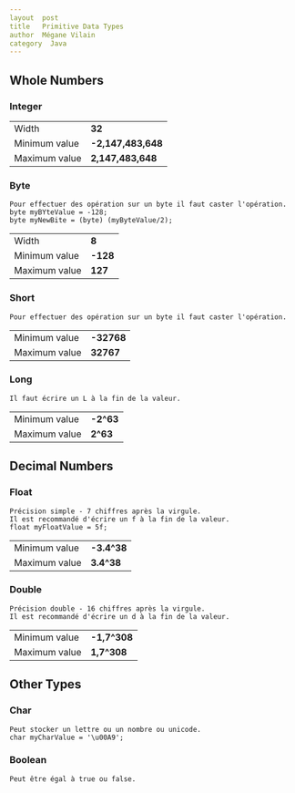 ```yaml
---
layout  post
title   Primitive Data Types
author  Mégane Vilain
category  Java
---
```


## Whole Numbers

### Integer

|||
|---|---|
|Width | **32**|
|Minimum value | **-2,147,483,648**|
|Maximum value | **2,147,483,648**|

### Byte

```
Pour effectuer des opération sur un byte il faut caster l'opération.
byte myBYteValue = -128;
byte myNewBite = (byte) (myByteValue/2);
```

|||
|---|---|
|Width | **8**|
|Minimum value | **-128**|
|Maximum value | **127**|

### Short

```
Pour effectuer des opération sur un byte il faut caster l'opération.
```

|||
|---|---|
|Minimum value | **-32768**|
|Maximum value |**32767**|

### Long

```
Il faut écrire un L à la fin de la valeur.
```
|||
|---|---|
|Minimum value | **-2^63**|
|Maximum value | **2^63**|

## Decimal Numbers

### Float

```
Précision simple - 7 chiffres après la virgule.
Il est recommandé d'écrire un f à la fin de la valeur.
float myFloatValue = 5f;
```

|||
|---|---|
|Minimum value | **-3.4^38**|
|Maximum value | **3.4^38**|

### Double 

```
Précision double - 16 chiffres après la virgule.
Il est recommandé d'écrire un d à la fin de la valeur.
```

|||
|---|---|
|Minimum value | **-1,7^308**|
|Maximum value | **1,7^308**|

## Other Types

### Char 

```
Peut stocker un lettre ou un nombre ou unicode.
char myCharValue = '\u00A9';
```

### Boolean

```
Peut être égal à true ou false.
```



